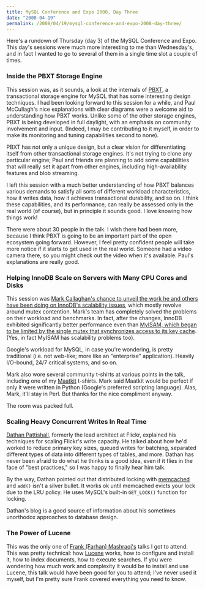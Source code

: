 ```yaml
---
title: MySQL Conference and Expo 2008, Day Three
date: "2008-04-19"
permalink: /2008/04/19/mysql-conference-and-expo-2008-day-three/
---
```

Here's a rundown of Thursday (day 3) of the MySQL Conference and Expo. This day's sessions were much more interesting to me than Wednesday's, and in fact I wanted to go to several of them in a single time slot a couple of times.

### Inside the PBXT Storage Engine

This session was, as it sounds, a look at the internals of [PBXT][1], a transactional storage engine for MySQL that has some interesting design techniques. I had been looking forward to this session for a while, and Paul McCullagh's nice explanations with clear diagrams were a welcome aid to understanding how PBXT works. Unlike some of the other storage engines, PBXT is being developed in full daylight, with an emphasis on community involvement and input. (Indeed, I may be contributing to it myself, in order to make its monitoring and tuning capabilities second to none).

PBXT has not only a unique design, but a clear vision for differentiating itself from other transactional storage engines. It's not trying to clone any particular engine; Paul and friends are planning to add some capabilities that will really set it apart from other engines, including high-availability features and blob streaming.

I left this session with a much better understanding of how PBXT balances various demands to satisfy all sorts of different workload characteristics, how it writes data, how it achieves transactional durability, and so on. I think these capabilities, and its performance, can really be assessed only in the real world (of course), but in principle it sounds good. I love knowing how things work!

There were about 30 people in the talk. I wish there had been more, because I think PBXT is going to be an important part of the open ecosystem going forward. However, I feel pretty confident people will take more notice if it starts to get used in the real world. Someone had a video camera there, so you might check out the video when it's available. Paul's explanations are really good.

### Helping InnoDB Scale on Servers with Many CPU Cores and Disks

This session was [Mark Callaghan's chance to unveil the work he and others have been doing on InnoDB's scalability issues][2], which mostly revolve around mutex contention. Mark's team has completely solved the problems on their workload and benchmarks. In fact, after the changes, InnoDB exhibited significantly better performance even than [MyISAM, which began to be limited by the single mutex that synchronizes access to its key cache][3]. (Yes, in fact MyISAM has scalability problems too).

Google's workload for MySQL, in case you're wondering, is pretty traditional (i.e. not web-like; more like an "enterprise" application). Heavily I/O-bound, 24/7 critical systems, and so on.

Mark also wore several community t-shirts at various points in the talk, including one of my [Maatkit][4] t-shirts. Mark said Maatkit would be perfect if only it were written in Python (Google's preferred scripting language). Alas, Mark, it'll stay in Perl. But thanks for the nice compliment anyway.

The room was packed full.

### Scaling Heavy Concurrent Writes In Real Time

[Dathan Pattishall][5], formerly the lead architect at Flickr, explained his techniques for scaling Flickr's write capacity. He talked about how he'd worked to reduce primary key sizes, queued writes for batching, separated different types of data into different types of tables, and more. Dathan has never been afraid to do what he thinks is a good idea, even if it flies in the face of "best practices," so I was happy to finally hear him talk.

By the way, Dathan pointed out that distributed locking with [memcached][6] and `add()` isn't a silver bullet. It works ok until memcached evicts your lock due to the LRU policy. He uses MySQL's built-in `GET_LOCK()` function for locking.

Dathan's blog is a good source of information about his sometimes unorthodox approaches to database design.

### The Power of Lucene

This was the only one of [Frank (Farhan) Mashraqi's][7] talks I got to attend. This was pretty technical: how [Lucene][8] works, how to configure and install it, how to index documents, how to execute searches. If you were wondering how much work and complexity it would be to install and use Lucene, this talk would have been good for you to attend; I've never used it myself, but I'm pretty sure Frank covered everything you need to know.

 [1]: http://www.primebase.org/
 [2]: http://mysqlha.blogspot.com/2008/04/innodb-scales-on-big-smp-servers.html
 [3]: http://www.mysqlperformanceblog.com/2007/10/12/myisam-scalability-and-innodb-falcon-benchmarks/
 [4]: http://www.maatkit.org/
 [5]: http://mysqldba.blogspot.com/
 [6]: http://www.danga.com/memcached/
 [7]: http://mysqldatabaseadministration.blogspot.com/
 [8]: http://lucene.apache.org/
